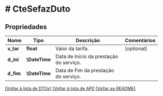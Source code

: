 # # CteSefazDuto

## Propriedades

Nome | Tipo | Descrição | Comentários
------------ | ------------- | ------------- | -------------
**v_tar** | **float** | Valor da tarifa. | [optional]
**d_ini** | **\DateTime** | Data de Início da prestação do serviço. |
**d_fim** | **\DateTime** | Data de Fim da prestação do serviço. |

[[Voltar à lista de DTOs]](../../README.md#models) [[Voltar à lista de API]](../../README.md#endpoints) [[Voltar ao README]](../../README.md)
